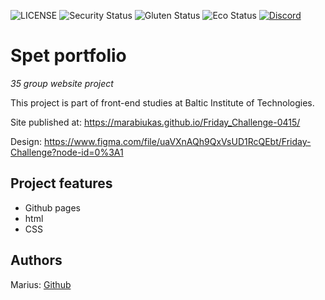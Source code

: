 ![LICENSE](https://img.shields.io/badge/license-MIT-blue.svg?style=flat-square)
![Security Status](https://img.shields.io/security-headers?label=Security&url=https%3A%2F%2Fgithub.com&style=flat-square)
![Gluten Status](https://img.shields.io/badge/Gluten-Free-green.svg)
![Eco Status](https://img.shields.io/badge/ECO-Friendly-green.svg)
[![Discord](https://discord.com/api/guilds/571393319201144843/widget.png)](https://discord.gg/dRwW4rw)

# Spet portfolio

_35 group website project_

This project is part of front-end studies at Baltic Institute of Technologies. 

Site published at: https://marabiukas.github.io/Friday_Challenge-0415/

Design: https://www.figma.com/file/uaVXnAQh9QxVsUD1RcQEbt/Friday-Challenge?node-id=0%3A1

## Project features

-   Github pages
-   html
-   CSS

## Authors

Marius: [Github](https://github.com/Marabiukas)
